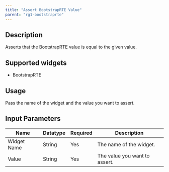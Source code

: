 ```yaml
---
title: "Assert BootstrapRTE Value"
parent: "rg1-bootstraprte"
---
```

## Description
Asserts that the BootstrapRTE value is equal to the given value.

## Supported widgets
 + BootstrapRTE

## Usage
Pass the name of the widget and the value you want to assert.

## Input Parameters



Name | Datatype | Required | Description
---- | -------- | ------- |---------------
Widget Name | String | Yes | The name of the widget.
Value | String | Yes | The value you want to assert.
